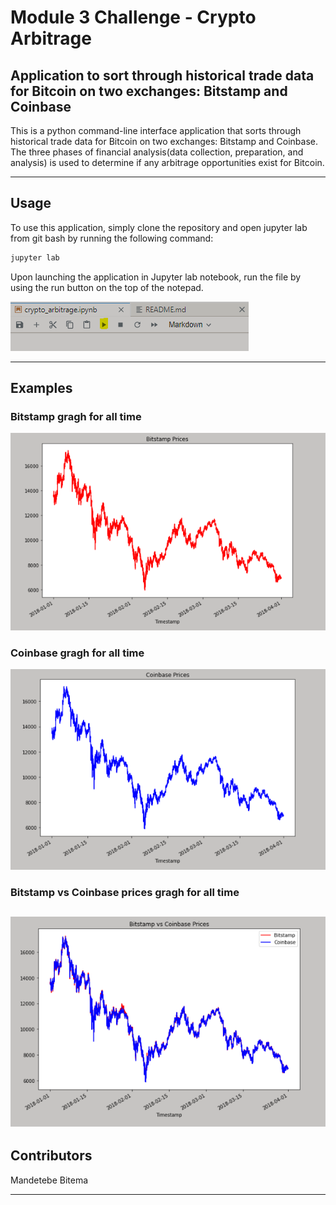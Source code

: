 # Module 3 Challenge - Crypto Arbitrage

## Application to sort through historical trade data for Bitcoin on two exchanges: Bitstamp and Coinbase


This is a python command-line interface application that sorts through historical trade data for Bitcoin on two exchanges: Bitstamp and Coinbase. The three phases of financial analysis(data collection, preparation, and analysis) is used to determine if any arbitrage opportunities exist for Bitcoin.

---
## Usage

To use this application, simply clone the repository and open jupyter lab from git bash by running the following command:

```python
jupyter lab
```

Upon launching the application in Jupyter lab notebook, run the file by using the run button on the top of the notepad.

![run](Images/run.png)

---
## Examples

### Bitstamp gragh for all time
![Bitstamp gragh for all time](Images/bitstampgraph.png)


### Coinbase gragh for all time
![Coinbase gragh for all time](Images/coinbasegraph.png)

### Bitstamp vs Coinbase prices gragh for all time
![Bitstamp vs Coinbase prices gragh for all time](Images/bitstampvscoinbaseprices.png)
---

## Contributors

Mandetebe Bitema

---


